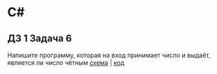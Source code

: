 # C#
## ДЗ 1 Задача 6
Напишите программу, которая на вход принимает число и выдаёт, является ли число чётным [схема](digram.drawio.png) | [код](Program.cs)